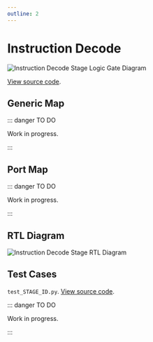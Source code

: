 ```yaml
---
outline: 2
---
```


# Instruction Decode <Badge type="info" text="STAGE_ID.vhd"/>

![Instruction Decode Stage Logic Gate Diagram](/images/referencia/componentes/stage_id_rtl.drawio.svg)

[View source code](https://github.com/pfeinsper/24a-CTI-RISCV/blob/main/src/STAGE_ID.vhd).

## Generic Map

::: danger TO DO

Work in progress.

:::

## Port Map

::: danger TO DO

Work in progress.

:::

## RTL Diagram

![Instruction Decode Stage RTL Diagram](/images/referencia/componentes/stage_id_netlist.svg)

## Test Cases

`test_STAGE_ID.py`.
[View source code](https://github.com/pfeinsper/24a-CTI-RISCV/blob/main/test/test_STAGE_ID.py).

::: danger TO DO

Work in progress.

:::
